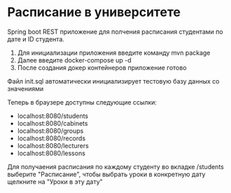 # Расписание в университете
Spring boot REST приложение для полчения расписания студентами по дате и ID студента.

1. Для инициализации приложения введите команду mvn package
2. Далее введите docker-compose up -d
3. После создания докер контейнеров приложение готово

Файл init.sql автоматически инициализирует тестовую базу данных со значениями

Теперь в браузере доступны следующие ссылки:
- localhost:8080/students 
- localhost:8080/cabinets
- localhost:8080/groups
- localhost:8080/records
- localhost:8080/lecturers
- localhost:8080/lessons

Для получаения расписания по каждому студенту во вкладке /students выберите "Расписание", чтобы выбрать уроки в конкретную дату щелкните на "Уроки в эту дату" 


